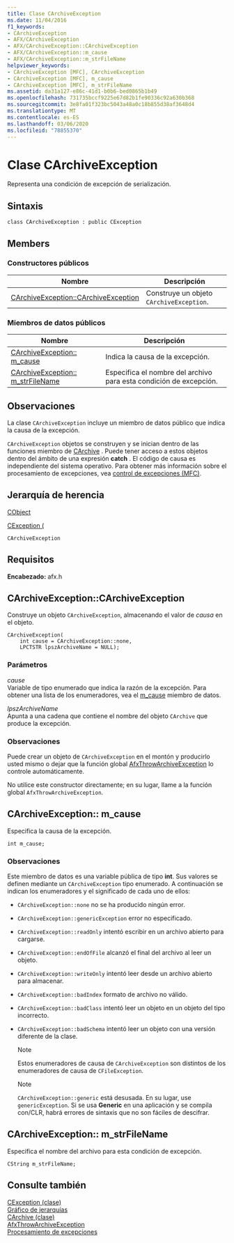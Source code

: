 ```yaml
---
title: Clase CArchiveException
ms.date: 11/04/2016
f1_keywords:
- CArchiveException
- AFX/CArchiveException
- AFX/CArchiveException::CArchiveException
- AFX/CArchiveException::m_cause
- AFX/CArchiveException::m_strFileName
helpviewer_keywords:
- CArchiveException [MFC], CArchiveException
- CArchiveException [MFC], m_cause
- CArchiveException [MFC], m_strFileName
ms.assetid: da31a127-e86c-41d1-b0b6-bed0865b1b49
ms.openlocfilehash: 731735bccf9225e67d82b1fe90336c92a630b368
ms.sourcegitcommit: 3e8fa01f323bc5043a48a0c18b855d38af3648d4
ms.translationtype: MT
ms.contentlocale: es-ES
ms.lasthandoff: 03/06/2020
ms.locfileid: "78855370"
---
```

# <a name="carchiveexception-class"></a>Clase CArchiveException

Representa una condición de excepción de serialización.

## <a name="syntax"></a>Sintaxis

```
class CArchiveException : public CException
```

## <a name="members"></a>Members

### <a name="public-constructors"></a>Constructores públicos

|Nombre|Descripción|
|----------|-----------------|
|[CArchiveException::CArchiveException](#carchiveexception)|Construye un objeto `CArchiveException`.|

### <a name="public-data-members"></a>Miembros de datos públicos

|Nombre|Descripción|
|----------|-----------------|
|[CArchiveException:: m_cause](#m_cause)|Indica la causa de la excepción.|
|[CArchiveException:: m_strFileName](#m_strfilename)|Especifica el nombre del archivo para esta condición de excepción.|

## <a name="remarks"></a>Observaciones

La clase `CArchiveException` incluye un miembro de datos público que indica la causa de la excepción.

`CArchiveException` objetos se construyen y se inician dentro de las funciones miembro de [CArchive](../../mfc/reference/carchive-class.md) . Puede tener acceso a estos objetos dentro del ámbito de una expresión **catch** . El código de causa es independiente del sistema operativo. Para obtener más información sobre el procesamiento de excepciones, vea [control de excepciones (MFC)](../../mfc/exception-handling-in-mfc.md).

## <a name="inheritance-hierarchy"></a>Jerarquía de herencia

[CObject](../../mfc/reference/cobject-class.md)

[CException (](../../mfc/reference/cexception-class.md)

`CArchiveException`

## <a name="requirements"></a>Requisitos

**Encabezado:** afx.h

##  <a name="carchiveexception"></a>CArchiveException::CArchiveException

Construye un objeto `CArchiveException`, almacenando el valor de *causa* en el objeto.

```
CArchiveException(
    int cause = CArchiveException::none,
    LPCTSTR lpszArchiveName = NULL);
```

### <a name="parameters"></a>Parámetros

*cause*<br/>
Variable de tipo enumerado que indica la razón de la excepción. Para obtener una lista de los enumeradores, vea el [m_cause](#m_cause) miembro de datos.

*lpszArchiveName*<br/>
Apunta a una cadena que contiene el nombre del objeto `CArchive` que produce la excepción.

### <a name="remarks"></a>Observaciones

Puede crear un objeto de `CArchiveException` en el montón y producirlo usted mismo o dejar que la función global [AfxThrowArchiveException](../../mfc/reference/exception-processing.md#afxthrowarchiveexception) lo controle automáticamente.

No utilice este constructor directamente; en su lugar, llame a la función global `AfxThrowArchiveException`.

##  <a name="m_cause"></a>CArchiveException:: m_cause

Especifica la causa de la excepción.

```
int m_cause;
```

### <a name="remarks"></a>Observaciones

Este miembro de datos es una variable pública de tipo **int**. Sus valores se definen mediante un `CArchiveException` tipo enumerado. A continuación se indican los enumeradores y el significado de cada uno de ellos:

- `CArchiveException::none` no se ha producido ningún error.

- `CArchiveException::genericException` error no especificado.

- `CArchiveException::readOnly` intentó escribir en un archivo abierto para cargarse.

- `CArchiveException::endOfFile` alcanzó el final del archivo al leer un objeto.

- `CArchiveException::writeOnly` intentó leer desde un archivo abierto para almacenar.

- `CArchiveException::badIndex` formato de archivo no válido.

- `CArchiveException::badClass` intentó leer un objeto en un objeto del tipo incorrecto.

- `CArchiveException::badSchema` intentó leer un objeto con una versión diferente de la clase.

    > [!NOTE]
    >  Estos enumeradores de causa de `CArchiveException` son distintos de los enumeradores de causa de `CFileException`.

    > [!NOTE]
    > `CArchiveException::generic` está desusada. En su lugar, use `genericException`. Si se usa **Generic** en una aplicación y se compila con/CLR, habrá errores de sintaxis que no son fáciles de descifrar.

##  <a name="m_strfilename"></a>CArchiveException:: m_strFileName

Especifica el nombre del archivo para esta condición de excepción.

```
CString m_strFileName;
```

## <a name="see-also"></a>Consulte también

[CException (clase)](../../mfc/reference/cexception-class.md)<br/>
[Gráfico de jerarquías](../../mfc/hierarchy-chart.md)<br/>
[CArchive (clase)](../../mfc/reference/carchive-class.md)<br/>
[AfxThrowArchiveException](../../mfc/reference/exception-processing.md#afxthrowarchiveexception)<br/>
[Procesamiento de excepciones](../../mfc/reference/exception-processing.md)
